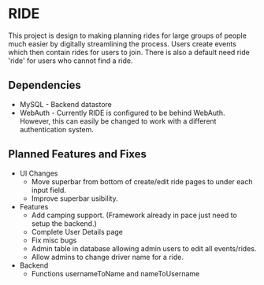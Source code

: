 RIDE
=============

This project is design to making planning rides for large groups of people much 
easier by digitally streamlining the process. Users create events which then 
contain rides for users to join. There is also a default need ride 'ride' for
users who cannot find a ride.

Dependencies
------------
* MySQL - Backend datastore
* WebAuth - Currently RIDE is configured to be behind WebAuth. However, this can 
easily be changed to work with a different authentication system.

Planned Features and Fixes
------------
* UI Changes
	* Move superbar from bottom of create/edit ride pages to under each input field.
	* Improve superbar usibility.
* Features
	* Add camping support. (Framework already in pace just need to setup the backend.)
	* Complete User Details page 
	* Fix misc bugs
	* Admin table in database allowing admin users to edit all events/rides.
	* Allow admins to change driver name for a ride.
* Backend
	* Functions usernameToName and nameToUsername
	